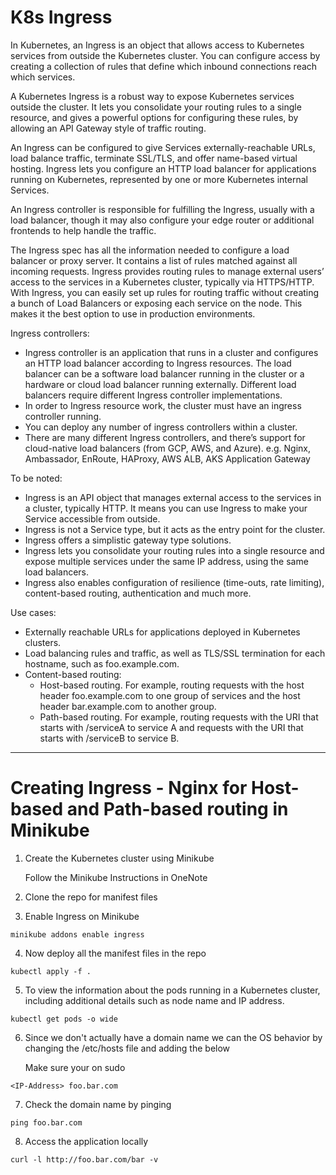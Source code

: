 # K8s Ingress

In Kubernetes, an Ingress is an object that allows access to Kubernetes services from outside the Kubernetes cluster. You can configure access by creating a collection of rules that define which inbound connections reach which services.

A Kubernetes Ingress is a robust way to expose Kubernetes services outside the cluster. It lets you consolidate your routing rules to a single resource, and gives a powerful options for configuring these rules, by allowing an API Gateway style of traffic routing.

An Ingress can be configured to give Services externally-reachable URLs, load balance traffic, terminate SSL/TLS, and offer name-based virtual hosting. Ingress lets you configure an HTTP load balancer for applications running on Kubernetes, represented by one or more Kubernetes internal Services.

An Ingress controller is responsible for fulfilling the Ingress, usually with a load balancer, though it may also configure your edge router or additional frontends to help handle the traffic.

The Ingress spec has all the information needed to configure a load balancer or proxy server. It contains a list of rules matched against all incoming requests. Ingress provides routing rules to manage external users’ access to the services in a Kubernetes cluster, typically via HTTPS/HTTP. With Ingress, you can easily set up rules for routing traffic without creating a bunch of Load Balancers or exposing each service on the node. This makes it the best option to use in production environments.

Ingress controllers:

- Ingress controller is an application that runs in a cluster and configures an HTTP load balancer according to Ingress resources. The load balancer can be a software load balancer running in the cluster or a hardware or cloud load balancer running externally. Different load balancers require different Ingress controller implementations.
- In order to Ingress resource work, the cluster must have an ingress controller running.
- You can deploy any number of ingress controllers within a cluster.
- There are many different Ingress controllers, and there’s support for cloud-native load balancers (from GCP, AWS, and Azure).
e.g. Nginx, Ambassador, EnRoute, HAProxy, AWS ALB, AKS Application Gateway

To be noted:

- Ingress is an API object that manages external access to the services in a cluster, typically HTTP. It means you can use Ingress to make your Service accessible from outside.
- Ingress is not a Service type, but it acts as the entry point for the cluster.
- Ingress offers a simplistic gateway type solutions.
- Ingress lets you consolidate your routing rules into a single resource and expose multiple services under the same IP address, using the same load balancers.
- Ingress also enables configuration of resilience (time-outs, rate limiting), content-based routing, authentication and much more.

Use cases:

- Externally reachable URLs for applications deployed in Kubernetes clusters.
- Load balancing rules and traffic, as well as TLS/SSL termination for each hostname, such as foo.example.com.
- Content-based routing:
  - Host-based routing. For example, routing requests with the host header foo.example.com to one group of services and the host header bar.example.com to another group.
  - Path-based routing. For example, routing requests with the URI that starts with /serviceA to service A and requests with the URI that starts with /serviceB to service B.

---

# Creating Ingress - Nginx for Host-based and Path-based routing in Minikube

1. Create the Kubernetes cluster using Minikube 

    Follow the Minikube Instructions in OneNote 


2. Clone the repo for manifest files


3. Enable Ingress on Minikube
```
minikube addons enable ingress 
```

4. Now deploy all the manifest files in the repo 
```
kubectl apply -f .
```

5. To view the information about the pods running in a Kubernetes cluster, including additional details such as node name and IP address. 
```
kubectl get pods -o wide
```

6. Since we don't actually have a domain name we can the OS behavior by changing the /etc/hosts file and adding the below

    Make sure your on sudo 
```
<IP-Address> foo.bar.com
```

7. Check the domain name by pinging
```
ping foo.bar.com
```

8. Access the application locally 
```
curl -l http://foo.bar.com/bar -v
```


